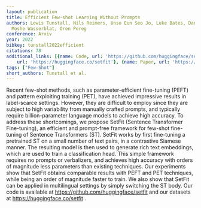 ```yaml
---
layout: publication
title: Efficient Few-shot Learning Without Prompts
authors: Lewis Tunstall, Nils Reimers, Unso Eun Seo Jo, Luke Bates, Daniel Korat,
  Moshe Wasserblat, Oren Pereg
conference: Arxiv
year: 2022
bibkey: tunstall2022efficient
citations: 78
additional_links: [{name: Code, url: 'https://github.com/huggingface/setfit'}, {name: Code,
    url: 'https://huggingface.co/setfit'}, {name: Paper, url: 'https://arxiv.org/abs/2209.11055'}]
tags: ["Few-Shot"]
short_authors: Tunstall et al.
---
```

Recent few-shot methods, such as parameter-efficient fine-tuning (PEFT) and
pattern exploiting training (PET), have achieved impressive results in
label-scarce settings. However, they are difficult to employ since they are
subject to high variability from manually crafted prompts, and typically
require billion-parameter language models to achieve high accuracy. To address
these shortcomings, we propose SetFit (Sentence Transformer Fine-tuning), an
efficient and prompt-free framework for few-shot fine-tuning of Sentence
Transformers (ST). SetFit works by first fine-tuning a pretrained ST on a small
number of text pairs, in a contrastive Siamese manner. The resulting model is
then used to generate rich text embeddings, which are used to train a
classification head. This simple framework requires no prompts or verbalizers,
and achieves high accuracy with orders of magnitude less parameters than
existing techniques. Our experiments show that SetFit obtains comparable
results with PEFT and PET techniques, while being an order of magnitude faster
to train. We also show that SetFit can be applied in multilingual settings by
simply switching the ST body. Our code is available at
https://github.com/huggingface/setfit and our datasets at
https://huggingface.co/setfit .